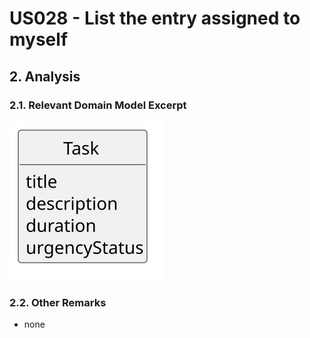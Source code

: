# US028 - List the entry assigned to myself

## 2. Analysis

### 2.1. Relevant Domain Model Excerpt 

![Domain Model](svg/us028-domain-model.svg)

### 2.2. Other Remarks

- none
